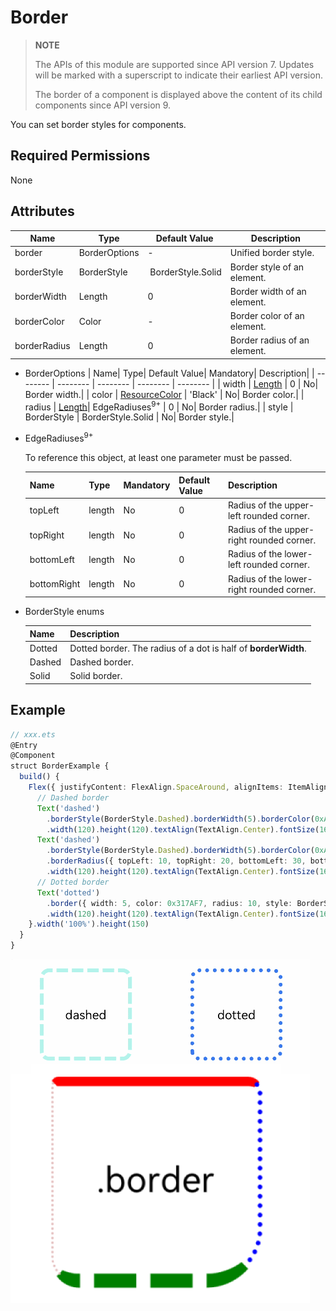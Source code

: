 # Border

>  **NOTE**
>
> The APIs of this module are supported since API version 7. Updates will be marked with a superscript to indicate their earliest API version.
>
> The border of a component is displayed above the content of its child components since API version 9.


You can set border styles for components.


## Required Permissions

None


## Attributes


| Name| Type| Default Value| Description|
| -------- | -------- | -------- | -------- |
| border | BorderOptions | - | Unified border style.|
| borderStyle | BorderStyle | &nbsp;BorderStyle.Solid | Border style of an element.|
| borderWidth | Length | 0 | Border width of an element.|
| borderColor | Color | - | Border color of an element.|
| borderRadius | Length | 0 | Border radius of an element.|

- BorderOptions
  | Name| Type| Default Value| Mandatory| Description|
  | -------- | -------- | -------- | -------- | -------- |
  | width | [Length](../../ui/ts-types.md) | 0 | No| Border width.|
  | color | [ResourceColor](../../ui/ts-types.md) | 'Black' | No| Border color.|
  | radius | [Length](../../ui/ts-types.md)\| EdgeRadiuses<sup>9+</sup> | 0 | No| Border radius.|
  | style | BorderStyle | BorderStyle.Solid | No| Border style.|


- EdgeRadiuses<sup>9+</sup>
  
  To reference this object, at least one parameter must be passed.
  
  | Name       | Type| Mandatory| Default Value| Description            |
  | ----------- | -------- | ---- | ------ | ---------------- |
  | topLeft     | length   | No  | 0      | Radius of the upper-left rounded corner.|
  | topRight    | length   | No  | 0      | Radius of the upper-right rounded corner.|
  | bottomLeft  | length   | No  | 0      | Radius of the lower-left rounded corner.|
  | bottomRight | length   | No  | 0      | Radius of the lower-right rounded corner.|
  
  
  
- BorderStyle enums
  
  | Name| Description|
  | -------- | -------- |
  | Dotted | Dotted border. The radius of a dot is half of **borderWidth**.|
  | Dashed | Dashed border.|
  | Solid | Solid border.|


## Example

```ts
// xxx.ets
@Entry
@Component
struct BorderExample {
  build() {
    Flex({ justifyContent: FlexAlign.SpaceAround, alignItems: ItemAlign.Center }) {
      // Dashed border
      Text('dashed')
        .borderStyle(BorderStyle.Dashed).borderWidth(5).borderColor(0xAFEEEE).borderRadius(10)
        .width(120).height(120).textAlign(TextAlign.Center).fontSize(16)
      Text('dashed')
        .borderStyle(BorderStyle.Dashed).borderWidth(5).borderColor(0xAFEEEE)
        .borderRadius({ topLeft: 10, topRight: 20, bottomLeft: 30, bottomRight: 60 })
        .width(120).height(120).textAlign(TextAlign.Center).fontSize(16)
      // Dotted border
      Text('dotted')
        .border({ width: 5, color: 0x317AF7, radius: 10, style: BorderStyle.Dotted })
        .width(120).height(120).textAlign(TextAlign.Center).fontSize(16)
    }.width('100%').height(150)
  }
}
```

![en-us_image_0000001211898466](figures/en-us_image_0000001211898466.gif)
